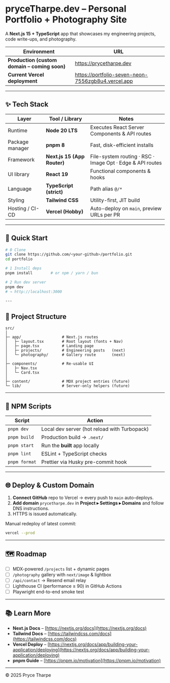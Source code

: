 
# pryceTharpe.dev – Personal Portfolio + Photography Site

A **Next.js 15 + TypeScript** app that showcases my engineering projects, code write-ups, and photography.

| Environment | URL |
|-------------|-----|
| **Production (custom domain – coming soon)** | <https://prycetharpe.dev> |
| **Current Vercel deployment** | <https://portfolio-seven-neon-7556zgb8u4.vercel.app> |

---

## ✨ Tech Stack

| Layer            | Tool / Library              | Notes                                                               |
|------------------|-----------------------------|---------------------------------------------------------------------|
| Runtime          | **Node 20 LTS**             | Executes React Server Components & API routes                        |
| Package manager  | **pnpm 8**                  | Fast, disk-efficient installs                                        |
| Framework        | **Next.js 15 (App Router)** | File-system routing · RSC · Image Opt · Edge & API routes            |
| UI library       | **React 19**                | Functional components & hooks                                        |
| Language         | **TypeScript (strict)**     | Path alias `@/*`                                                     |
| Styling          | **Tailwind CSS**            | Utility-first, JIT build                                             |
| Hosting / CI-CD  | **Vercel (Hobby)**          | Auto-deploy on `main`, preview URLs per PR                           |

---

## 🚀 Quick Start

```bash
# 0 Clone
git clone https://github.com/<your-github>/portfolio.git
cd portfolio

# 1 Install deps
pnpm install        # or npm / yarn / bun

# 2 Run dev server
pnpm dev
# → http://localhost:3000

---
```

## 📂 Project Structure

```text
src/
│
├─ app/                  # Next.js routes
│   ├─ layout.tsx        # Root layout (fonts + Nav)
│   ├─ page.tsx          # Landing page
│   ├─ projects/         # Engineering posts   (next)
│   └─ photography/      # Gallery route       (next)
│
├─ components/           # Re-usable UI
│   ├─ Nav.tsx
│   └─ Card.tsx
│
├─ content/              # MDX project entries (future)
└─ lib/                  # Server-only helpers (future)
```

---

## 🔧 NPM Scripts

| Script        | Action                                       |
| ------------- | -------------------------------------------- |
| `pnpm dev`    | Local dev server (hot reload with Turbopack) |
| `pnpm build`  | Production build → `.next/`                  |
| `pnpm start`  | Run the **built** app locally                |
| `pnpm lint`   | ESLint + TypeScript checks                   |
| `pnpm format` | Prettier via Husky pre-commit hook           |

---

## 🌐 Deploy & Custom Domain

1. **Connect GitHub** repo to Vercel → every push to `main` auto-deploys.
2. **Add domain** `prycetharpe.dev` in **Project ▸ Settings ▸ Domains** and follow DNS instructions.
3. HTTPS is issued automatically.

Manual redeploy of latest commit:

```bash
vercel --prod
```

---

## 🗺️ Roadmap

* [ ] MDX-powered `/projects` list + dynamic pages
* [ ] `/photography` gallery with `next/image` & lightbox
* [ ] `/api/contact` → Resend email relay
* [ ] Lighthouse CI (performance ≥ 90) in GitHub Actions
* [ ] Playwright end-to-end smoke test

---

## 📚 Learn More

* **Next.js Docs** – [https://nextjs.org/docs](https://nextjs.org/docs)
* **Tailwind Docs** – [https://tailwindcss.com/docs](https://tailwindcss.com/docs)
* **Vercel Deploy** – [https://nextjs.org/docs/app/building-your-application/deploying](https://nextjs.org/docs/app/building-your-application/deploying)
* **pnpm Guide** – [https://pnpm.io/motivation](https://pnpm.io/motivation)

---

© 2025 Pryce Tharpe

